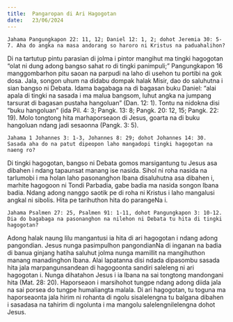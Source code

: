 ```yaml
---
title:  Pangaropan di Ari Hagogotan
date:   23/06/2024
---
```


`Jahama Pangungkapon 22: 11, 12; Daniel 12: 1, 2; dohot Jeremia 30: 5-7. Aha do angka na masa andorang so haroro ni Kristus na paduahalihon?`

Di na tartutup pintu parasian di jolma i pintor mangihut ma tingki hagogotan “olat ni dung adong bangso sahat ro di tingki panimpuli;” Pangungkapon 16 manggombarhon pitu saoan na parpudi na laho di usehon tu portibi na gok dosa. Jala, songon uhum na didabu dompak halak Misir, dao do saluhutna i sian bangso ni Debata. Idama bagabaga na di bagasan buku Daniel: “alai apala di tingki na sasada i ma malua bangsom, luhut angka na jumpang tarsurat di bagasan pustaha hangoluan” (Dan. 12: 1). Tontu na nidokna disi “buku hangoluan” (ida Pil. 4: 3; Pangk. 13: 8; Pangk. 20: 12, 15; Pangk. 22: 19). Molo tongtong hita marhaporseaon di Jesus, goarta na di buku hangoluan ndang jadi sesaonna (Pangk. 3: 5).

`Jahama 1 Johannes 3: 1-3, Johannes 8: 29; dohot Johannes 14: 30. Sasada aha do na patut dipeopon laho mangadopi tingki hagogotan na naeng ro?`

Di tingki hagogotan, bangso ni Debata gomos marsigantung tu Jesus asa dibahen i ndang tapaunsat manang ise nasida. Sihol ni roha nasida na tarlumobi i ma holan laho pasonanghon Ibana disaluhutna asa dibahen i, marhite hagogoon ni Tondi Parbadia, gabe badia ma nasida songon Ibana badia. Ndang adong nanggo saotik pe di roha ni Kristus i laho mangalusi angkal ni sibolis. Hita pe tarihuthon hita do parangeNa i.

`Jahama Psalmen 27: 25, Psalmen 91: 1-11, dohot Pangungkapon 3: 10-12. Dia do bagabaga na pasonanghon na nilehon ni Debata tu hita di tingki hagogotan?`

Adong halak naung lilu mangantusi ia hita di ari hagogotan i ndang adong pangondian. Jesus nunga pasimpulhon pangondianNa di inganan na badia di banua ginjang hatiha saluhut jolma nunga mamillit na mangihuthon manang manadinghon Ibana. Alai lapatanna disi ndada dipasombu sasada hita jala marpangunsandean di hagogoonta sandiri saleleng ni ari hagogotan i. Nunga dihatahon Jesus i ia Ibana na sai tongtong mandongani hita (Mat. 28: 20). Haporseaon i marsihohot tungpe ndang adong diida jala na sai porsea do tungpe humaliangta malala. Di ari hagogotan, tu toguna ma haporseaonta jala hirim ni rohanta di ngolu sisalelengna tu balgana dibahen i sasadasa na tahirim di ngolunta i ma mangolu salelengnilelengna dohot Jesus.
